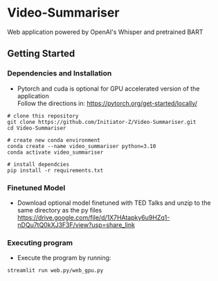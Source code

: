# Video-Summariser
Web application powered by OpenAI's Whisper and pretrained BART

## Getting Started

### Dependencies and Installation
* Pytorch and cuda is optional for GPU accelerated version of the application\
Follow the directions in: https://pytorch.org/get-started/locally/

```
# clone this repository
git clone https://github.com/Initiator-Z/Video-Summariser.git
cd Video-Summariser

# create new conda environment
conda create --name video_summariser python=3.10
conda activate video_summariser

# install dependcies
pip install -r requirements.txt
```


### Finetuned Model
* Download optional model finetuned with TED Talks and unzip to the same directory as the py files
https://drive.google.com/file/d/1X7HAtapky6u9HZq1-nDQu7tQ0kXJ3F3F/view?usp=share_link

### Executing program

* Execute the program by running:
```
streamlit run web.py/web_gpu.py
```


